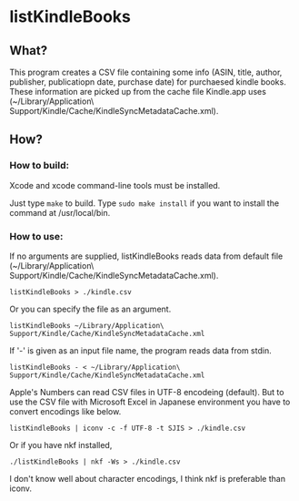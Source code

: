 # listKindleBooks

## What?

This program creates a CSV file containing some info (ASIN, title, author, publisher, publicatiopn date, purchase date) for purchaesed kindle books.
These information are picked up from the cache file Kindle.app uses (~/Library/Application\ Support/Kindle/Cache/KindleSyncMetadataCache.xml).

## How?

### How to build:

Xcode and xcode command-line tools must be installed.

Just type `make` to build.
Type `sudo make install` if you want to install the command at /usr/local/bin.

### How to use:

If no arguments are supplied, listKindleBooks reads data from default file (~/Library/Application\ Support/Kindle/Cache/KindleSyncMetadataCache.xml).

`listKindleBooks > ./kindle.csv`

Or you can specify the file as an argument.

`listKindleBooks ~/Library/Application\ Support/Kindle/Cache/KindleSyncMetadataCache.xml`

If '-' is given as an input file name, the program reads data from stdin.

`listKindleBooks - < ~/Library/Application\ Support/Kindle/Cache/KindleSyncMetadataCache.xml`


Apple's Numbers can read CSV files in UTF-8 encodeing (default).  But to use the CSV file with Microsoft Excel in Japanese environment you have to convert encodings like below.

`listKindleBooks | iconv -c -f UTF-8 -t SJIS > ./kindle.csv`

Or if you have nkf installed,

`./listKindleBooks | nkf -Ws > ./kindle.csv`

I don't know well about character encodings, I think nkf is preferable than iconv.
